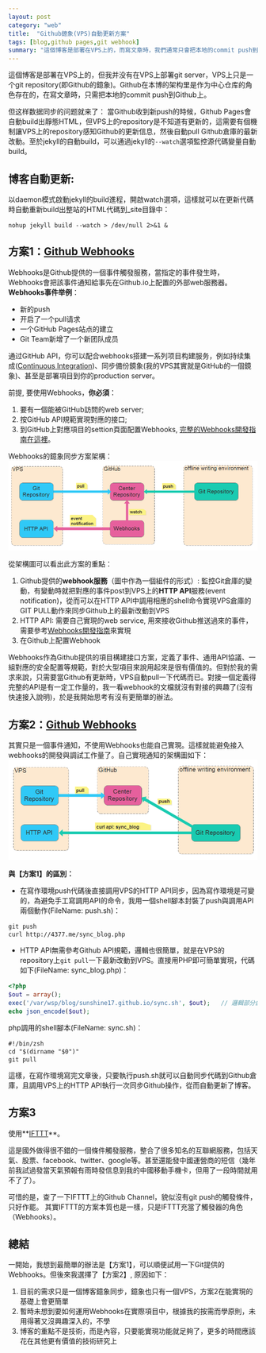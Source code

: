 ```yaml
---
layout: post
category: "web"
title:  "Github鐿象(VPS)自動更新方案"
tags: [blog,github pages,git webhook]
summary: "這個博客是部署在VPS上的，而寫文章時，我們通常只會把本地的commit push到github上，本文討論VPS上的repository與github的即時同步策略，以及分享下我在解決此問題時的思路"
---
```

這個博客是部署在VPS上的，但我并没有在VPS上部署git server，VPS上只是一个git repository(即Github的鐿象)。Github在本博的架构里是作为中心仓库的角色存在的，在寫文章時，只需把本地的commit push到Github上。 

但这样数据同步的问题就来了：
當Github收到新push的時候，Github Pages會自動build出靜態HTML，但VPS上的repository是不知道有更新的，這需要有個機制讓VPS上的repository感知Github的更新信息，然後自動pull Github倉庫的最新改動。至於jekyll的自動build，可以通過jekyll的`--watch`選項監控源代碼變量自動build。

## **博客自動更新:**
以daemon模式啟動jekyll的build進程，開啟watch選項，這樣就可以在更新代碼時自動重新build出整站的HTML代碼到_site目錄中：

```shell
nohup jekyll build --watch > /dev/null 2>&1 & 
```

## **方案1：[Github Webhooks](https://help.github.com/articles/about-webhooks/)**
Webhooks是Github提供的一個事件觸發服務，當指定的事件發生時，Webhooks會把該事件通知給事先在Github.io上配置的外部web服務器。**Webhooks事件举例**：

- 新的push
- 开启了一个pull请求
- 一个GitHub Pages站点的建立
- Git Team新增了一个新团队成员

通过GitHub API，你可以配合webhooks搭建一系列项目构建服务，例如持续集成([Continuous Integration](https://en.wikipedia.org/wiki/Continuous_integration))、同步備份鏡象(我的VPS其實就是GitHub的一個鏡象)、甚至是部署項目到你的production server。

前提, 要使用Webhooks，**你必須**：

1. 要有一個能被GitHub訪問的web server;
2. 按GitHub API規範實現對應的接口;
3. 到GitHub上對應項目的settion頁面配置Webhooks, [完整的Webhooks開發指南在這裡](http://developer.github.com/webhooks)。

Webhooks的鐿象同步方案架構：
![用Webhook實現的VPS鐿象同步方案](/images/blog_sync_webhook.png "用Webhook實現的VPS鐿象同步方案")

從架構圖可以看出此方案的重點：

1. Github提供的**webhook服務**（圖中作為一個組件的形式）: 監控Git倉庫的變動，有變動時就把對應的事件post到VPS上的**HTTP API**服務(event notification)，從而可以在HTTP API中調用相應的shell命令實現VPS倉庫的GIT PULL動作來同步Github上的最新改動到VPS
2. HTTP API: 需要自己實現的web service, 用來接收Github推送過來的事件，需要參考[Webhooks開發指南](http://developer.github.com/webhooks)來實現
3. 在Github上配置Webhook

Webhooks作為Github提供的項目構建接口方案，定義了事件、通用API協議、一組對應的安全配置等規範，對於大型項目來說用起來是很有價值的。但對於我的需求來說，只需要當Github有更新時，VPS自動pull一下代碼而已。對接一個定義得完整的API是有一定工作量的，我一看webhook的文檔就沒有對接的興趣了(沒有快速接入說明)，於是我開始思考有沒有更簡單的辦法。

## **方案2：[Github Webhooks](https://help.github.com/articles/about-webhooks/)**
其實只是一個事件通知，不使用Webhooks也能自己實現。這樣就能避免接入webhooks的開發與調試工作量了。自己實現通知的架構圖如下：
![簡單VPS鐿象同步方案](/images/blog_sync.png "簡單VPS鐿象同步方案")

**與【方案1】的區別：**

- 在寫作環境push代碼後直接調用VPS的HTTP API同步，因為寫作環境是可變的，為避免手工寫調用API的命令，我用一個shell腳本封裝了push與調用API兩個動作(FileName: push.sh)：

```shell
git push
curl http://4377.me/sync_blog.php
```
- HTTP API無需參考Github API規範，邏輯也很簡單，就是在VPS的repository上`git pull`一下最新改動到VPS。直接用PHP即可簡單實現，代碼如下(FileName: sync_blog.php)：

```php
<?php
$out = array();
exec('/var/wsp/blog/sunshine17.github.io/sync.sh', $out);   // 邏輯部分由shell腳本實現
echo json_encode($out);
```
php調用的shell腳本(FileName: sync.sh)：

```shell
#!/bin/zsh
cd "$(dirname "$0")"
git pull 
```

這樣，在寫作環境寫完文章後，只要執行push.sh就可以自動同步代碼到Github倉庫，且調用VPS上的HTTP API執行一次同步Github操作，從而自動更新了博客。

## **方案3**
使用**[IFTTT](https://ifttt.com/)**。

這是國外做得很不錯的一個條件觸發服務，整合了很多知名的互聯網服務，包括天氣、股票、facebook、twitter、google等。甚至還能發中國運營商的短信（幾年前我試過發當天氣預報有雨時發信息到我的中國移動手機卡，但用了一段時間就用不了了）。

可惜的是，查了一下IFTTT上的Github Channel，貌似沒有git push的觸發條件，只好作罷。
其實IFTTT的方案本質也是一樣，只是IFTTT充當了觸發器的角色（Webhooks）。


## **總結**
一開始，我想到最簡單的辦法是【方案1】，可以順便試用一下Git提供的Webhooks。但後來我選擇了【方案2】, 原因如下：

1. 目前的需求只是一個博客鐿象同步，鐿象也只有一個VPS，方案2在能實現的基礎上會更簡單
2. 暫時未想到要如何運用Webhooks在實際項目中，根據我的按需而學原則，未用得著又沒興趣深入的，不學
3. 博客的重點不是技術，而是內容，只要能實現功能就足夠了，更多的時間應該花在其他更有價值的技術研究上


